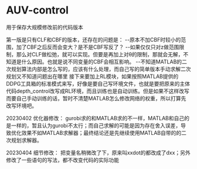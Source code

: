 # AUV-control
用于保存大规模修改前的代码版本

第一版是只有CLF和CBF的版本，还存在的问题是：
--原本不加CBF时较小的范围，加了CBF之后反而会变大？是不是CBF写反了？
--如果仅仅只对z做范围限制，那么对CLF做松弛，就可以实现。但要是再加上对θ的限制，那就会无解，不知道是什么原因。也就是说不同变量的CBF会相互影响。
--不知道MATLAB的二次规划算法内部是怎么写的，应该有什么处理，而自己写的简单版本手动求解二次规划又不知道问题出在哪里
接下来要加上RL模块，如果按照MATLAB提供的DDPG工具箱的标准模式来写，好像是要自己写环境文件，也就是要把原来的主体代码depth_control改写成RL环境，而且训练也是自动训练。但是如果不这样改写而要自己手动训练的话，暂时不清楚MATLAB怎么修改网络的权重，所以打算先改写环境吧。

20230402 优化器修改：
gurobi求的和MATLAB求的不一样，MATLAB和自己的是一样的，暂且认为gurobi不太行；而自己求解的可能是因为存在舍入误差，导致优化效果不如MATLAB求解器；最终结论还是先继续使用MATLAB自带的的二次规划求解器。

20230404 细节修改：
把变量名稍微改了下，原来叫xxdot的都改成了dxx；另外修改了一些语句的写法，都不改变代码的实际功能